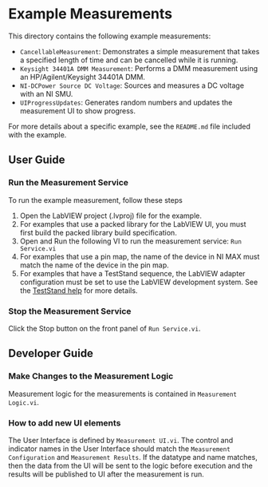# Example Measurements

This directory contains the following example measurements:

- `CancellableMeasurement`: Demonstrates a simple measurement that takes a specified length of time and can be cancelled while it is running.
- `Keysight 34401A DMM Measurement`: Performs a DMM measurement using an
HP/Agilent/Keysight 34401A DMM.
- `NI-DCPower Source DC Voltage`: Sources and measures a DC voltage with an NI SMU.
- `UIProgressUpdates`: Generates random numbers and updates the measurement UI to show progress.

For more details about a specific example, see the `README.md` file included with the example.

## User Guide

### Run the Measurement Service

To run the example measurement, follow these steps

1. Open the LabVIEW project (.lvproj) file for the example.
2. For examples that use a packed library for the LabVIEW UI, you must first build the packed library build specification.
3. Open and Run the following VI to run the measurement service: `Run Service.vi`
4. For examples that use a pin map, the name of the device in NI MAX must match the name of the device in the pin map.
5. For examples that have a TestStand sequence, the LabVIEW adapter configuration must be set to use the LabVIEW development system.
See the [TestStand help](https://www.ni.com/docs/en-US/bundle/teststand/page/tsref/infotopics/db_lvadapterconfig.htm) for more details.

### Stop the Measurement Service

Click the Stop button on the front panel of `Run Service.vi`.

## Developer Guide

### Make Changes to the Measurement Logic

Measurement logic for the measurements is contained in `Measurement Logic.vi`.

### How to add new UI elements

The User Interface is defined by `Measurement UI.vi`. The control and indicator names in the User Interface should match the `Measurement Configuration` and `Measurement Results`. If the datatype and name matches, then the data from the UI will
be sent to the logic before execution and the results will be published to UI after the measurement is run.
